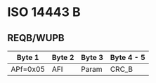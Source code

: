 # ISO 14443 B

## REQB/WUPB

| Byte 1   |  Byte 2      |  Byte 3      | Byte 4 - 5      |
|----------|--------------|--------------|-----------------|
| APf=0x05 |  AFI | Param | CRC_B |
